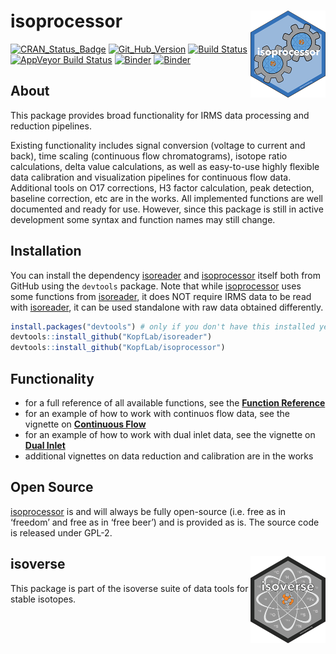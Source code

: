 
<!-- README.md is generated from README.Rmd. Please edit that file -->

# isoprocessor <a href='https://isoreader.kopflab.org'><img src='man/figures/isoprocessor_logo_thumb.png' align="right" height="138.5"/></a>

[![CRAN\_Status\_Badge](http://www.r-pkg.org/badges/version/isoprocessor)](https://cran.r-project.org/package=isoprocessor)
[![Git\_Hub\_Version](https://img.shields.io/badge/GitHub-0.3.0-orange.svg?style=flat-square)](/commits)
[![Build
Status](https://travis-ci.org/KopfLab/turnoveR.svg?branch=master)](https://travis-ci.org/KopfLab/isoprocessor)
[![AppVeyor Build
Status](https://ci.appveyor.com/api/projects/status/github/KopfLab/isoprocessor?branch=master&svg=true)](https://ci.appveyor.com/project/KopfLab/isoprocessor)
[![Binder](https://img.shields.io/badge/launch-RStudio-blue.svg)](https://mybinder.org/v2/gh/KopfLab/isoprocessor/binder?urlpath=rstudio)
[![Binder](https://img.shields.io/badge/launch-Jupyter-orange.svg)](https://mybinder.org/v2/gh/KopfLab/isoprocessor/binder?urlpath=lab)

## About

This package provides broad functionality for IRMS data processing and
reduction pipelines.

Existing functionality includes signal conversion (voltage to current
and back), time scaling (continuous flow chromatograms), isotope ratio
calculations, delta value calculations, as well as easy-to-use highly
flexible data calibration and visualization pipelines for continuous
flow data. Additional tools on O17 corrections, H3 factor calculation,
peak detection, baseline correction, etc are in the works. All
implemented functions are well documented and ready for use. However,
since this package is still in active development some syntax and
function names may still change.

## Installation

You can install the dependency
[isoreader](https://kopflab.github.io/isoreader/) and
[isoprocessor](https://kopflab.github.io/isoprocessor/) itself both from
GitHub using the `devtools` package. Note that while
[isoprocessor](https://kopflab.github.io/isoprocessor/) uses some
functions from [isoreader](https://kopflab.github.io/isoreader/), it
does NOT require IRMS data to be read with
[isoreader](https://kopflab.github.io/isoreader/), it can be used
standalone with raw data obtained differently.

``` r
install.packages("devtools") # only if you don't have this installed yet
devtools::install_github("KopfLab/isoreader")
devtools::install_github("KopfLab/isoprocessor")
```

## Functionality

  - for a full reference of all available functions, see the **[Function
    Reference](https://kopflab.github.io/isoprocessor/reference/)**
  - for an example of how to work with continuos flow data, see the
    vignette on **[Continuous
    Flow](https://kopflab.github.io/isoprocessor/articles/continuous_flow.html)**
  - for an example of how to work with dual inlet data, see the vignette
    on **[Dual
    Inlet](https://kopflab.github.io/isoprocessor/articles/dual_inlet.html)**
  - additional vignettes on data reduction and calibration are in the
    works

## Open Source

[isoprocessor](https://kopflab.github.io/isoprocessor/) is and will
always be fully open-source (i.e. free as in ‘freedom’ and free as in
‘free beer’) and is provided as is. The source code is released under
GPL-2.

## isoverse <a href='http://www.isoverse.org'><img src='man/figures/isoverse_logo_thumb.png' align="right" height="138.5"/></a>

This package is part of the isoverse suite of data tools for stable
isotopes.
